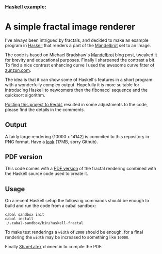 ### Haskell example:
A simple fractal image renderer
===============================

I've always been intrigued by fractals, and decided to make an example program
in [Haskell](http://www.haskell.org) that renders a part of the
[Mandelbrot](http://en.wikipedia.org/wiki/Mandelbrot_set) set to an image.

The code is based on Michael Bradshaw's [Mandelbrot](http://mjb.io/+/haskell-mandelbrot)
blog post, tweaked it for brevity and educational purposes.  Finally I sharpened
the contrast a bit.  To find a nice contrast enhancing curve I used the awesome
curve fitter of [zunzun.com](http://zunzun.com).

The idea is that it can show some of Haskell's features in a short program
with a wonderfully complex output.  Hopefully it is more suitable for introducing
Haskell to newcomers then the fibonacci sequence and the quicksort algorithm.

[Posting this project to Reddit](http://www.reddit.com/r/haskell/comments/2d2zia/haskell_example_a_simple_fractal_image_renderer)
resulted in some adjustments to the code, please find the details in the comments.


## Output

A fairly large rendering (10000 x 14142) is commited to this repository in PNG
format. Have a [look](https://raw.githubusercontent.com/cies/haskell-fractal/master/w10000_i1200.png)
(17MB, sorry Github).


## PDF version

This code comes with a [PDF version](https://github.com/cies/haskell-fractal/blob/master/haskell-fractal.pdf?raw=true)
of the fractal rendering combined with the Haskell source code used to create it.


## Usage

On a recent Haskell setup the following commands should be enough to build and
run the code from a cabal sandbox:

    cabal sandbox init
    cabal install
    ./.cabal-sandbox/bin/haskell-fractal

To make test renderings a `width` of `2000` should be enough, for a final rendering
the `width` may be increased to something like `10000`.

Finally [ShareLatex](http://sharelatex.com) chimed in to compile the PDF.
